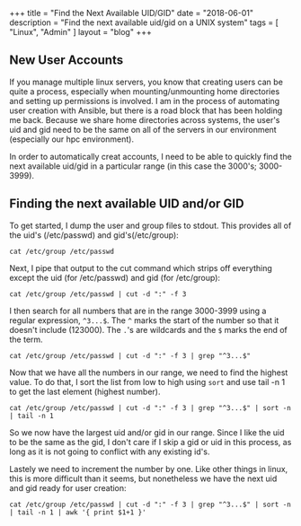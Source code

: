 +++
title = "Find the Next Available UID/GID"
date = "2018-06-01"
description = "Find the next available uid/gid on a UNIX system"
tags = [ "Linux", "Admin" ]
layout = "blog"
+++

## New User Accounts
If you manage multiple linux servers, you know that creating users can be quite a process, especially when mounting/unmounting home directories and setting up permissions is involved. I am in the process of automating user creation with Ansible, but there is a road block that has been holding me back. Because we share home directories across systems, the user's uid and gid need to be the same on all of the servers in our environment (especially our hpc environment).

In order to automatically creat accounts, I need to be able to quickly find the next available uid/gid in a particular range (in this case the 3000's; 3000-3999).

## Finding the next available UID and/or GID
To get started, I dump the user and group files to stdout. This provides all of the uid's (/etc/passwd) and gid's(/etc/group):
```
cat /etc/group /etc/passwd
```

Next, I pipe that output to the cut command which strips off everything except the uid (for /etc/passwd) and gid (for /etc/group):
```
cat /etc/group /etc/passwd | cut -d ":" -f 3
```

I then search for all numbers that are in the range 3000-3999 using a regular expression, ```^3...$```. The ```^``` marks the start of the number so that it doesn't include (123000). The ```.```'s are wildcards and the ```$``` marks the end of the term.
```
cat /etc/group /etc/passwd | cut -d ":" -f 3 | grep "^3...$"
```

Now that we have all the numbers in our range, we need to find the highest value. To do that, I sort the list from low to high using ```sort``` and use tail -n 1 to get the last element (highest number).
```
cat /etc/group /etc/passwd | cut -d ":" -f 3 | grep "^3...$" | sort -n | tail -n 1
```

So we now have the largest uid and/or gid in our range. Since I like the uid to be the same as the gid, I don't care if I skip a gid or uid in this process, as long as it is not going to conflict with any existing id's.

Lastely we need to increment the number by one. Like other things in linux, this is more difficult than it seems, but nonetheless we have the next uid and gid ready for user creation:
```
cat /etc/group /etc/passwd | cut -d ":" -f 3 | grep "^3...$" | sort -n | tail -n 1 | awk '{ print $1+1 }'
```